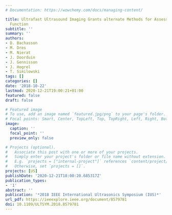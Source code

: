 ```yaml
---
# Documentation: https://wowchemy.com/docs/managing-content/

title: Ultrafast Ultrasound Imaging Grants alternate Methods for Assessing Diaphragm
  Function
subtitle: ''
summary: ''
authors:
- D. Bachasson
- M. Dres
- M. Nierat
- J. Doorduin
- J. Gennisson
- J. Hogrel
- T. Similowski
tags: []
categories: []
date: '2018-10-22'
lastmod: 2020-12-21T19:00:21+01:00
featured: false
draft: false

# Featured image
# To use, add an image named `featured.jpg/png` to your page's folder.
# Focal points: Smart, Center, TopLeft, Top, TopRight, Left, Right, BottomLeft, Bottom, BottomRight.
image:
  caption: ''
  focal_point: ''
  preview_only: false

# Projects (optional).
#   Associate this post with one or more of your projects.
#   Simply enter your project's folder or file name without extension.
#   E.g. `projects = ["internal-project"]` references `content/project/deep-learning/index.md`.
#   Otherwise, set `projects = []`.
projects: [US]
publishDate: '2020-12-21T18:00:20.685317Z'
publication_types:
- '1'
abstract: ''
publication: '*2018 IEEE International Ultrasonics Symposium (IUS)*'
url_pdf: https://ieeexplore.ieee.org/document/8579781
doi: 10.1109/ULTSYM.2018.8579781
---
```

